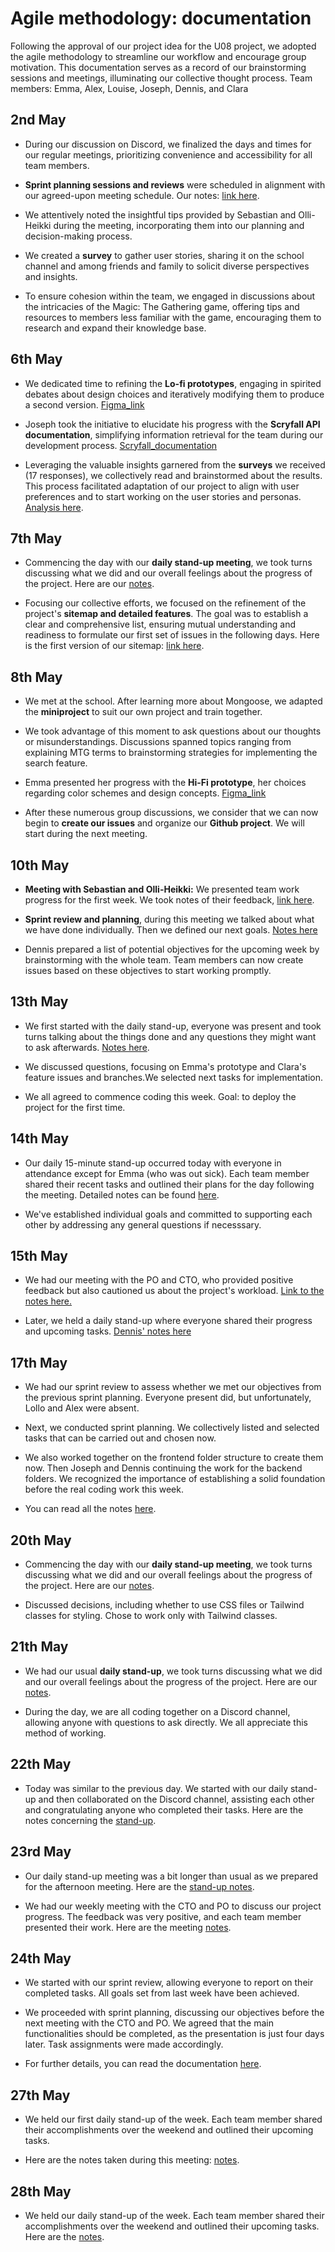 # Agile methodology: documentation

Following the approval of our project idea for the U08 project, we adopted the agile methodology to streamline our workflow and encourage group motivation. This documentation serves as a record of our brainstorming sessions and meetings, illuminating our collective thought process.
Team members: Emma, Alex, Louise, Joseph, Dennis, and Clara

## 2nd May

- During our discussion on Discord, we finalized the days and times for our regular meetings, prioritizing convenience and accessibility for all team members.

- **Sprint planning sessions and reviews** were scheduled in alignment with our agreed-upon meeting schedule. Our notes: [link here](./Notes/handledning_02.05.md).

- We attentively noted the insightful tips provided by Sebastian and Olli-Heikki during the meeting, incorporating them into our planning and decision-making process.

- We created a **survey** to gather user stories, sharing it on the school channel and among friends and family to solicit diverse perspectives and insights.

- To ensure cohesion within the team, we engaged in discussions about the intricacies of the Magic: The Gathering game, offering tips and resources to members less familiar with the game, encouraging them to research and expand their knowledge base.

## 6th May

- We dedicated time to refining the **Lo-fi prototypes**, engaging in spirited debates about design choices and iteratively modifying them to produce a second version. [Figma_link](https://www.figma.com/team_invite/redeem/WgveQvIZueRc2al9D4HAwF)

- Joseph took the initiative to elucidate his progress with the **Scryfall API documentation**, simplifying information retrieval for the team during our development process. [Scryfall_documentation](https://github.com/JosephGros/Search-Docs-ScryfallAPI)

- Leveraging the valuable insights garnered from the **surveys** we received (17 responses), we collectively read and brainstormed about the results. This process facilitated adaptation of our project to align with user preferences and to start working on the user stories and personas. [Analysis here](./Notes/survey_responses.md).

## 7th May

- Commencing the day with our **daily stand-up meeting**, we took turns discussing what we did and our overall feelings about the progress of the project. Here are our [notes](./Notes/daily_stand-up_07.05.md).

- Focusing our collective efforts, we focused on the refinement of the project's **sitemap and detailed features**. The goal was to establish a clear and comprehensive list, ensuring mutual understanding and readiness to formulate our first set of issues in the following days. Here is the first version of our sitemap: [link here](./Notes/features_sitemap.md).

## 8th May

- We met at the school. After learning more about Mongoose, we adapted the **miniproject** to suit our own project and train together.

- We took advantage of this moment to ask questions about our thoughts or misunderstandings. Discussions spanned topics ranging from explaining MTG terms to brainstorming strategies for implementing the search feature.

- Emma presented her progress with the **Hi-Fi prototype**, her choices regarding color schemes and design concepts. [Figma_link](https://www.figma.com/team_invite/redeem/WgveQvIZueRc2al9D4HAwF)

- After these numerous group discussions, we consider that we can now begin to **create our issues** and organize our **Github project**. We will start during the next meeting.

## 10th May

- **Meeting with Sebastian and Olli-Heikki:** We presented team work progress for the first week. We took notes of their feedback, [link here](./Notes/hanledning_10.05.md).

- **Sprint review and planning**, during this meeting we talked about what we have done individually. Then we defined our next goals. [Notes here](./Notes/sprint_meeting_10.05.md)

- Dennis prepared a list of potential objectives for the upcoming week by brainstorming with the whole team. Team members can now create issues based on these objectives to start working promptly.

## 13th May

- We first started with the daily stand-up, everyone was present and took turns talking about the things done and any questions they might want to ask afterwards. [Notes here](./Notes/daily_stand-up_13.05.md).

- We discussed questions, focusing on Emma's prototype and Clara's feature issues and branches.We selected next tasks for implementation.

- We all agreed to commence coding this week. Goal: to deploy the project for the first time.

## 14th May

- Our daily 15-minute stand-up occurred today with everyone in attendance except for Emma (who was out sick). Each team member shared their recent tasks and outlined their plans for the day following the meeting. Detailed notes can be found [here](./Notes/daily_stand-up_14.05.md).

- We've established individual goals and committed to supporting each other by addressing any general questions if necesssary.

## 15th May

- We had our meeting with the PO and CTO, who provided positive feedback but also cautioned us about the project's workload. [Link to the notes here.](./Notes/handledning_15.05.md)

- Later, we held a daily stand-up where everyone shared their progress and upcoming tasks. [Dennis' notes here](./Notes/daily_stand-up_15_05.md)

## 17th May

- We had our sprint review to assess whether we met our objectives from the previous sprint planning. Everyone present did, but unfortunately, Lollo and Alex were absent.

- Next, we conducted sprint planning. We collectively listed and selected tasks that can be carried out and chosen now.

- We also worked together on the frontend folder structure to create them now. Then Joseph and Dennis continuing the work for the backend folders. We recognized the importance of establishing a solid foundation before the real coding work this week.

- You can read all the notes [here](./Notes/sprint_meeting_17.05.md).

## 20th May

- Commencing the day with our **daily stand-up meeting**, we took turns discussing what we did and our overall feelings about the progress of the project. Here are our [notes](./Notes/daily_stand-up_20_05.md).

- Discussed decisions, including whether to use CSS files or Tailwind classes for styling. Chose to work only with Tailwind classes.

## 21th May

- We had our usual **daily stand-up**, we took turns discussing what we did and our overall feelings about the progress of the project. Here are our [notes](./Notes/daily_stand-up_21_05.md).

- During the day, we are all coding together on a Discord channel, allowing anyone with questions to ask directly. We all appreciate this method of working.

## 22th May

- Today was similar to the previous day. We started with our daily stand-up and then collaborated on the Discord channel, assisting each other and congratulating anyone who completed their tasks. Here are the notes concerning the [stand-up](./Notes/daily_stand-up_22_05.md).

## 23rd May

- Our daily stand-up meeting was a bit longer than usual as we prepared for the afternoon meeting. Here are the [stand-up notes](./Notes/daily_stand-up_23_05.md).

- We had our weekly meeting with the CTO and PO to discuss our project progress. The feedback was very positive, and each team member presented their work. Here are the meeting [notes](./Notes/handledning_23.05.md).

## 24th May

- We started with our sprint review, allowing everyone to report on their completed tasks. All goals set from last week have been achieved.

- We proceeded with sprint planning, discussing our objectives before the next meeting with the CTO and PO. We agreed that the main functionalities should be completed, as the presentation is just four days later. Task assignments were made accordingly.

- For further details, you can read the documentation [here](./Notes/sprint_meeting_24.05.md).

## 27th May

- We held our first daily stand-up of the week. Each team member shared their accomplishments over the weekend and outlined their upcoming tasks.

- Here are the notes taken during this meeting: [notes](./Notes/daily_stand-up_27_05.md).

## 28th May

- We held our daily stand-up of the week. Each team member shared their accomplishments over the weekend and outlined their upcoming tasks. Here are the [notes](./Notes/daily_stand-up_28_05.md).
